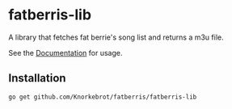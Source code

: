 fatberris-lib
=============

A library that fetches fat berrie's song list and returns a m3u file.

See the [Documentation][1] for usage.

Installation
------------

	go get github.com/Knorkebrot/fatberris/fatberris-lib

[1]: http://godoc.org/github.com/Knorkebrot/fatberris/fatberris-lib

